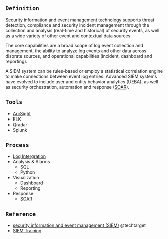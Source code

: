 ## `Definition`
 Security information and event management technology supports threat detection, compliance and security incident management through the collection and analysis (real-time and historical) of security events, as well as a wide variety of other event and contextual data sources.
 
 The core capabilities are a broad scope of log event collection and management, the ability to analyze log events and other data across disprate sources, and operational capabilities (incident, dashboard and reporting).
 
 A SIEM system can be rules-based or employ a statistical correlation engine to make connections between event log entries. Advanced SIEM systems have evolved to include user and entity behavior analytics (UEBA), as well as security orchestration, automation and response ([SOAR](https://github.com/Jayway007/Offense-and-Deffense/tree/main/Defense/Security-Operation/Solution/SOAR)).

## `Tools`
- [ArcSight](https://zhuanlan.zhihu.com/p/392791330)
- ELK
- Qradar
- Splunk

## `Process`
- [Log Intergration](https://github.com/Jayway007/Offense-and-Deffense/edit/main/Defense/Security-Operation/Solution/SIEM/Log-Intergration.md)
- Analysis & Alarms
  - SQL
  - Python
- Visualization
  - Dashboard
  - Reporting
- Response
  - [SOAR](https://github.com/Jayway007/Offense-and-Deffense/tree/main/Defense/Security-Operation/Solution/SOAR)

## `Reference`
- [security information and event management (SIEM)](https://www.techtarget.com/searchsecurity/definition/security-information-and-event-management-SIEM)  @techtarget
- [SIEM Training](https://gist.github.com/isaqueprofeta/d14f394d8679fce0a11d7961d514fcdd)



